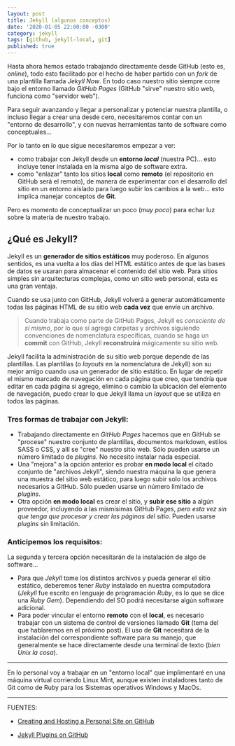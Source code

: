 ```yaml
---
layout: post
title: Jekyll (algunos conceptos)
date: '2020-01-05 22:00:00 -0300'
category: jekyll
tags: [github, jekyll-local, git]
published: true
---
```


Hasta ahora hemos estado trabajando directamente desde GitHub (esto es, *online*), todo esto facilitado por el hecho de haber partido con un *fork* de una plantilla llamada *Jekyll Now*. En todo caso nuestro sitio siempre corre bajo el entorno llamado *GitHub Pages* (GitHub "sirve" nuestro sitio web, funciona como "servidor web").

Para seguir avanzando y llegar a personalizar y potenciar nuestra plantilla, o incluso llegar a crear una desde cero, necesitaremos contar con un "entorno de desarrollo", y con nuevas herramientas tanto de software como conceptuales...

Por lo tanto en lo que sigue necesitaremos empezar a ver:

+ como trabajar con Jekyll desde un **entorno *local*** (nuestra PC)... esto incluye tener instalada en la misma algo de software extra.
+ como "enlazar" tanto los sitios **local** como **remoto** (el repositorio en GitHub será el remoto), de manera de experimentar con el desarrollo del sitio en un entorno aislado para luego subir los cambios a la web... esto implica manejar conceptos de **Git**.

Pero es momento de conceptualizar un poco (*muy poco*) para echar luz sobre la materia de nuestro trabajo.

## ¿Qué es Jekyll?

Jekyll es un **generador de sitios estáticos** muy poderoso. En algunos sentidos, es una vuelta  a los días del HTML estático antes de que las bases de datos se usaran para almacenar el contenido del sitio web. Para sitios simples sin arquitecturas complejas, como un sitio web personal, esta es una gran ventaja.  

Cuando se usa junto con GitHub, Jekyll volverá a generar automáticamente todas las páginas HTML de su sitio web **cada vez** que envíe un archivo.

> Cuando trabaja como parte de GitHub Pages, Jekyll es *consciente de sí mismo*, por lo que si agrega carpetas y archivos siguiendo convenciones de nomenclatura específicas, cuando se haga un **commit** con GitHub, Jekyll **reconstruirá** mágicamente su sitio web.

Jekyll facilita la administración de su sitio web porque depende de las plantillas. Las plantillas (o *layouts* en la nomenclatura de Jekyll) son su mejor amigo cuando usa un generador de sitio estático. En lugar de repetir el mismo marcado de navegación en cada página que creo, que tendría que editar en cada página si agrego, elimino o cambio la ubicación del elemento de navegación, puedo crear lo que Jekyll llama un *layout* que se utiliza en todos las páginas.

### Tres formas de trabajar con Jekyll:

+ Trabajando directamente en *GitHub Pages* hacemos que en GitHub se "procese" nuestro conjunto de plantillas, documentos markdown, estilos SASS o CSS, y allí se "cree" nuestro sitio web. Sólo pueden usarse un número limitado de *plugins*. No necesito instalar nada especial.
+ Una "mejora" a la opción anterior es probar **en modo local** el citado conjunto de "archivos Jekyll", siendo nuestra máquina la que genera una muestra del sitio web estático, para luego subir solo los archivos necesarios a GitHub. Sólo pueden usarse un número limitado de *plugins*.
+ Otra opción **en modo local** es crear el sitio, y **subir ese sitio** a algún proveedor, incluyendo a las mismísimas GitHub Pages, *pero esta vez sin que tenga que procesar y crear las páginas del sitio*. Pueden usarse *plugins* sin limitación.

### Anticipemos los requisitos:

La segunda y tercera opción necesitarán de la instalación de algo de software...

+ Para que *Jekyll* tome los distintos archivos y pueda generar el sitio estático, deberemos tener *Ruby* instalado en nuestra computadora (*Jekyll* fue escrito en lenguaje de programación *Ruby*, es lo que se dice una *Ruby Gem*). Dependiendo del SO podrá necesitarse algún software adicional.
+ Para poder vincular el entorno **remoto** con el **local**, es necesario trabajar con un sistema de control de versiones llamado **Git** (tema del que hablaremos en el próximo post). El uso de **Git** necesitará de la instalación del correspondiente software para su manejo, que generalmente se hace directamente desde una terminal de texto (*bien Unix la cosa*).

***

En lo personal voy a trabajar en un "entorno local" que implimentaré en una máquina virtual corriendo Linux Mint, aunque existen instaladores tanto de Git como de Ruby para los Sistemas operativos Windows y MacOs.

***



FUENTES:

+ [Creating and Hosting a Personal Site on GitHub](http://jmcglone.com/guides/github-pages/)

+ [Jekyll Plugins on GitHub](https://www.sitepoint.com/jekyll-plugins-github/)
